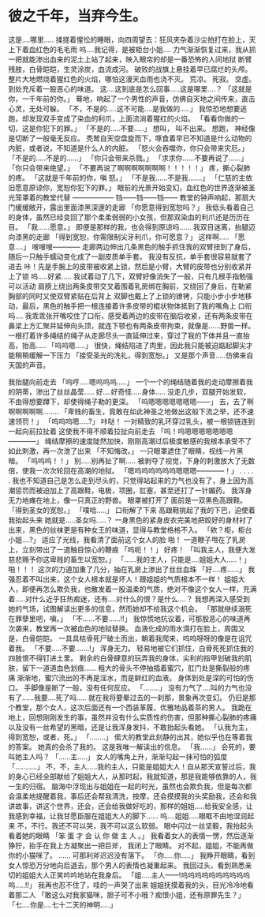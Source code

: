 # 彼之千年，当弃今生。

这是….哪里…..
揉搓着惺忪的睡眼，向四周望去：狂风夹杂着沙尘拍打在脸上，天上下着血红色的毛毛雨
呜….我记得，是被柜台小姐….
力气渐渐恢复过来，我从抓一把就能渗出血来的泥土上站了起来，映入眼帘的却是一番恐怖的人间地狱
断臂残肢，白骨皑皑，生灵涂炭，血流成河。
破败的战旗上悬挂着早已腐烂的头颅。
整片大地燃烧着猩红色的火焰，哪怕这漫天血雨也浇不灭。
荒凉。
死寂。
空虚。
到处充斥着一股恶心的味道。
这….这到底是怎么回事…..这是哪里….？
「这就是你，一千年前的你。」
蓦地，响起了一个男性的声音，仿佛自天地之间传来，直击心灵，无处可躲。
「不，不是的…..这不可能….是我做的…..」
我惊恐地想要逃跑，却发现双手变成了染血的利爪，上面流淌着猩红的火焰。
「看看你做的一切，这是你犯下的罪。」
「不是的…..不要…..」
想叫，
叫不出来。
想跑，
神经像是切断了一般毫无反应。
秃鹫自天空盘旋而下，啄食着早已不知道是什么动物的内脏，或者说，不知道是什么人的内脏。
「怒火会吞噬你，你只会带来灾厄。」
「不是的…..不是的……」
「你只会带来杀戮。」
「求求你……不要再说了……」
「你只会带来绝望。」
「不要再说了啊啊啊啊啊啊啊！！！！！」
疼，撕心裂肺的疼。
「这就是千年前的你，嗔 怒。」
「不是我……不是我…….」
「仁慈的主依旧愿意原谅你，宽恕你犯下的罪。」
眼前的光景开始变幻，血红色的世界逐渐被圣光笼罩着的教堂代替
——————
铛——铛——铛——
教堂的钟声响起，那扇大门缓缓敞开，露出里面漆黑深邃的走廊
「你愿意得到宽恕吗？」
我低头看着自己的身体，虽然已经变回了那个柔柔弱弱的小女孩，但那双染血的利爪还是历历在目。
「我……愿意。」
即便是那样的我，也会得到原谅吗……
我双目迷离，抬腿迈向漆黑的走廊
「得到宽恕，你需限制尖牙利爪，你可愿意？」
这样啊…..
「愿意….」
嗖嗖嗖————
走廊两边伸出几条黑色的触手抓住我的双臂扭到了身后，随后一只触手蠕动变化成了一副皮质单手套。
我没有反抗，单手套很容易就套了进去
咔！先是手腕上的皮带被收紧上锁，然后是小臂，大臂的皮带也分别收紧并上了锁
呜…..好紧…..
我试着动了几下，双臂好像消失了一般，只有几根手指勉强可以活动
肩膀上绕出两条皮带交叉着围着乳房绑在胸前，又绕回了身后，在勒紧胸部的同时又使双臂紧贴在后背上
双脚也戴上了上锁的镣铐，只能小步小步地移动，最后，黑色的触手把一根连接着许多皮带的棍状物体抵到了我的嘴角上
口衔吗….
我乖乖张开嘴咬住了口衔，感受着两边的皮带在脑后收紧，还有两条皮带在鼻梁上方汇聚并延伸向头顶，就连下颚也有两条皮带拘束，就像是……野兽一样。
一根打着许多绳结的绳子从走廊尽头一直延伸过来，穿过了我的下体并且一直抬高，抬高…..
「呜呜嗯…..」
很快，绳结陷进了肉里，因此我只能被迫踮起脚尖才能稍稍缓解一下压力
「接受圣光的洗礼，得到宽恕。」
又是那个声音…..仿佛来自天国的声音。

我抬腿向前走去
「呜哼…..嗯呜呜呜…..」
一个一个的绳结随着我的走动摩擦着我的阴蒂，渗出了丝丝晶莹…..
好….好奇怪…..身体…..
没走几步，双腿开始发软，不由得想要蹲下，却使得绳子勒的更深。
「呜嗯嗯嗯嗯嗯嗯嗯——」
去，去了啊啊啊啊啊啊……..
「卑贱的畜生，竟敢在如此神圣之地做出这般下流之举，还不速速领罚！」
「呜呜呜嗯…..?」
咔哒！
一对精致的乳环穿过乳头，被一根锁链连到一起向前拉扯着
这使我不得不顺着拉扯向前走去
「呜！呜嗯嗯嗯嗯嗯嗯嗯————」
绳结摩擦的速度陡然加快，刚刚高潮过后极度敏感的我根本承受不了如此刺激，再一次泄了出来
「不知悔改。」
一只眼罩遮住了眼睛，视线一片黑暗。
「呜呜呜！！」
别…..别再扯了啊…..
被剥夺了视觉，下身的刺激放大了无数倍，使我一次次轮回在高潮的地狱。
「嗯呜呜呜呜呜呜嗯嗯嗯————！」
.
.
.
.
.
我也不知道自己是怎么走到尽头的，只觉得站起来的力气也没有了，身上因为高潮惩罚而被迫加上了高跟鞋，电极，项圈，肛塞，甚至还打了一针媚药。
我浑身无力地瘫在地上，像一只真正的野兽。
眼罩被打开了
面前是一双黑色高跟鞋。
「得到圣女的宽恕。」
「噗哈…..」
口衔解了下来
高跟鞋挑起了我的下巴，迫使着我抬起头来
她就是…..圣女吗…..？
一身黑色的紧身皮衣完美地把姣好的身材衬了出来，黑色的丝袜更是有种女王的味道，显得与教堂格格不入。
「欸？柜，柜台小姐….?」
适应了光线，我看清了面前这个女人的脸
啪！
一道鞭子甩在了乳房上，立刻带出了一道触目惊心的鞭痕
「呜呃！！」
好疼！
「叫我主人，我便大发慈悲赐予你这卑贱的畜生以宽恕。」
「……我的主人，只能是….姐姐大人…..！」
啪！！！
这次的力道加重了几分，抽在乳房上渗出了丝丝血珠
「好….疼……」
我强忍着不叫出来，这个女人根本就是坏人！跟姐姐的气质根本不一样！
姐姐大人，即便再怎么欺负我，也散发着一股温柔的气质，绝对不像这个女人一样，充满着…..对什么近乎狂热痴迷，还有….对什么的恨？是什么….？
我想再深入感受到她的气场，试图解读出更多的信息，然而她却不给我这个机会。
「那就继续溺死在罪孽里吧，嗔。」
「不……不要……!!」
我惊慌地抗议着，可那股恶心的味道再次袭来，教堂再一次被血色的地狱替换。
血液化成的雨水滴打在脸上，周围又是，白骨皑皑。
一具具枯骨死尸破土而出，朝着我爬来，呜呜呀呀的像是在诅咒着我。
「不要…..不要…….!」
浑身无力。
轻易地被它们抓住，白骨死死抓住我的四肢恨不得钉进土里。
剩余的白骨肆意的玩弄我的身体，尖利的指甲划破我的肌肤，留下一道道血色划痕……
粗大的骨头不停抽插着蜜穴，肛门处是撕裂般的疼痛
渐渐地，蜜穴流出的不再是淫水，而是鲜红的血液。
身体到处是深的可怕的伤口。
手脚像是断了一般，没有任何反应。
「……..」
没有力气了….叫的力气也没有了……我要….死了吗…..
就在我将要晕过去的一刹那，景象再次变幻。
仍旧是那个教堂，那个女人，这次后面还有一个西装革履，优雅地品着茶的男人。
我跪在地上，回想刚刚发生的事，虽然并没有什么实质性的伤害，但那种撕心裂肺的疼痛以及没有一丝希望的黑暗，还是让我浑身发抖，不敢抬起头看她。
「认我为主，得到宽恕，或者，死。」
「……..」
偌大的教堂此刻静的出其，她似乎也在等着我的答案。
她真的会杀了我的。
这是我唯一解读出的信息。
「我……」
会死的，要叫她主人吗？
「……主…..」
女人的嘴角上升，渐渐勾起一抹可怕的弧度
「………..」
不，不，主人…..我的主人，只能是姐姐大人！自从那天宣誓过后，我的身心已经全部献给了姐姐大人，从那时起，我就知道，那是我能够依靠的人，我一生的归宿。
脑海中浮现出与姐姐在一起的时光，虽然也会欺负我，但是每次都会温柔地提醒着我，事后还会帮我清洗，按摩，还会摸摸我的头奖励我，还会和我讲故事，讲这个世界，还会，还会给我做好吃的，那样的姐姐…..给我安全感，让我感到幸福，让我甘愿臣服在姐姐大人的脚下……
呜….姐姐…..眼眶不由地湿润起来
不，不行。我还不可以哭，我不可以这么软弱。
眼中闪过一丝坚毅，我抬起头看着她的眼睛
「笨 蛋 才 会 认 你 做 主 人 。」
我看着女人的表情一愣，然后逐渐狰狞，抬手在我上方凝聚出一把巨斧，
我闭上了眼睛。
对不起，姐姐，不能再做你的小猫咪了。
……
可那利斧迟迟没有落下。
「你…..你…..」
我睁开眼睛，看到女人惊恐万分地向后退去，那个男人的表情也凝重起来。
我回过头，看到熟悉亲切的姐姐大人正笑吟吟地站在我身后。
「姐…..主人——!呜呜呜呜呜呜呜呜呜呜呜…..!!」
我再也忍不住了，哇的一声哭了出来
姐姐抚摸着我的头，目光冷冷地看着那二人
「敢这么对我家猫咪，胆子可不小哦？痴恨小姐，还有原罪先生？」
「七….你是….七十二天的神明…..」

